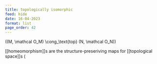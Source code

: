 ```yaml
---
title: topologically isomorphic
feed: hide
date: 16-04-2023
format: list
page_order: 42
---
```



 \((M, \mathcal O_M) \cong_\text{top} (N, \mathcal O_N)\) 

[[homeomorphism]]s are the structure-preseriving maps for [[topological space]]s \(